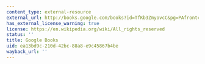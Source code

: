 ```yaml
---
content_type: external-resource
external_url: http://books.google.com/books?id=TfKb3ZmyovcC&pg=PAfrontcover
has_external_license_warning: true
license: https://en.wikipedia.org/wiki/All_rights_reserved
status: ''
title: Google Books
uid: ea13bd9c-210d-42bc-88a8-e9c45867b4be
wayback_url: ''
---
```

